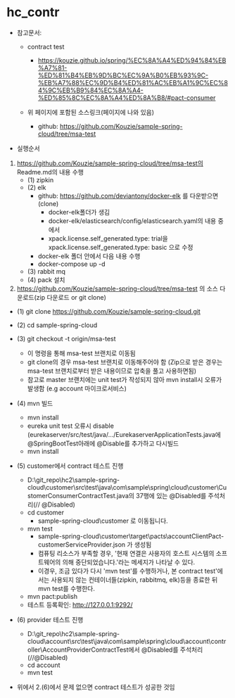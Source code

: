 # hc_contr

* 참고문서:
  * contract test
    * https://kouzie.github.io/spring/%EC%8A%A4%ED%94%84%EB%A7%81-%ED%81%B4%EB%9D%BC%EC%9A%B0%EB%93%9C-%EB%A7%88%EC%9D%B4%ED%81%AC%EB%A1%9C%EC%84%9C%EB%B9%84%EC%8A%A4-%ED%85%8C%EC%8A%A4%ED%8A%B8/#pact-consumer

  * 위 페이지에 포함된 소스링크(페이지에 나와 있음)
    * github: https://github.com/Kouzie/sample-spring-cloud/tree/msa-test

* 실행순서
1. https://github.com/Kouzie/sample-spring-cloud/tree/msa-test의 Readme.md의 내용 수행
   * (1) zipkin
   * (2) elk
      * github: https://github.com/deviantony/docker-elk 를 다운받으면(clone)
        * docker-elk폴더가 생김
        * docker-elk/elasticsearch/config/elasticsearch.yaml의 내용 중에서
        * xpack.license.self_generated.type: trial을 xpack.license.self_generated.type: basic 으로 수정
      * docker-elk 폴더 안에서 다음 내용 수행
       * docker-compose up -d 
   * (3) rabbit mq
   * (4) pack 설치
2. https://github.com/Kouzie/sample-spring-cloud/tree/msa-test 의 소스 다운로드(zip 다운로드 or git clone)
  * (1) git clone https://github.com/Kouzie/sample-spring-cloud.git
  * (2) cd sample-spring-cloud
  * (3) git checkout -t origin/msa-test
     * 이 명령을 통해 msa-test 브랜치로 이동됨
     * git clone의 경우 msa-test 브랜치로 이동해주어야 함 (Zip으로 받은 경우는 msa-test 브랜치로부터 받은 내용이므로 압축을 풀고 사용하면됨)
     * 참고로 master 브랜치에는 unit test가 작성되지 않아 mvn install시 오류가 발생함 (e.g account 마이크로서비스)
  * (4) mvn 빌드
    - mvn install
    - eureka unit test 오류시 disable (eurekaserver/src/test/java/.../EurekaserverApplicationTests.java에 @SpringBootTest아래에 @Disable를 추가하고 다시빌드
    - mvn install 
  * (5) customer에서 contract 테스트 진행   
    - D:\git_repo\hc2\sample-spring-cloud\customer\src\test\java\com\sample\spring\cloud\customer\CustomerConsumerContractTest.java의 37행에 있는 @Disabled를 주석처리(// @Disabled)
    - cd customer 
       - sample-spring-cloud\customer 로 이동됩니다.
    - mvn test
       - sample-spring-cloud\customer\target\pacts\accountClientPact-customerServiceProvider.json 가 생성됨
       - 컴퓨팅 리소스가 부족할 경우, '현재 연결은 사용자의 호스트 시스템의 소프트웨어의 의해 중단되었습니다.'라는 메세지가 나타날 수 있다.
       - 이경우, 조금 있다가 다시 'mvn test'를 수행하거나, 본 contract test'에서는 사용되지 않는 컨테이너들(zipkin, rabbitmq, elk)등을 종료한 뒤 mvn test를 수행한다.
    - mvn pact:publish
    - 테스트 등록확인: http://127.0.0.1:9292/
  * (6) provider 테스트 진행
    - D:\git_repo\hc2\sample-spring-cloud\account\src\test\java\com\sample\spring\cloud\account\controller\AccountProviderContractTest에서 @Disabled를 주석처리 (//@Disabled)
    - cd account 
    - mvn test

* 위에서 2.(6)에서 문제 없으면 contract 테스트가 성공한 것임
